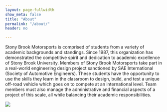 ```yaml
---
layout: page-fullwidth
show_meta: false
title: "About"
permalink: "/about/"
header: no

---
```



Stony Brook Motorsports is comprised of students from a variety of academic backgrounds and standings.  Since 1987, this organization has demonstrated the competitive spirit and dedication to academic excellence of Stony Brook University.  Members of Stony Brook Motorsports take part in a real-world engineering design project sanctioned by SAE International (Society of Automotive Engineers).  These students have the opportunity to use the skills they learn in the classroom to design, build, and test a unique off-road vehicle which goes on to compete at an international level.  Team members must also manage the administrative and financial aspects of a project of this scale, all while balancing their academic responsibilities.




<img src="{{site.baseurl}}/images/garage/2014.jpg">
